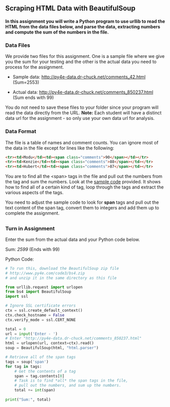 ## Scraping HTML Data with BeautifulSoup

#### In this assignment you will write a Python program to use **urllib** to read the HTML from the data files below, and parse the data, extracting numbers and compute the sum of the numbers in the file.

### Data Files

We provide two files for this assignment. One is a sample file where we give you the sum for your testing and the other is the actual data you need to process for the assignment.

- Sample data: http://py4e-data.dr-chuck.net/comments_42.html (Sum=2553)

- Actual data: http://py4e-data.dr-chuck.net/comments_850237.html (Sum ends with 99)

You do not need to save these files to your folder since your program will read the data directly from the URL. **Note:** Each student will have a distinct data url for the assignment - so only use your own data url for analysis. 

### Data Format

The file is a table of names and comment counts. You can ignore most of the data in the file except for lines like the following: 

```html
<tr><td>Modu</td><td><span class="comments">90</span></td></tr>
<tr><td>Kenzie</td><td><span class="comments">88</span></td></tr>
<tr><td>Hubert</td><td><span class="comments">87</span></td></tr>
```

You are to find all the &lt;span&gt; tags in the file and pull out the numbers from the tag and sum the numbers. Look at the [sample code](https://www.py4e.com/code3/urllink2.py) provided. It shows how to find all of a certain kind of tag, loop through the tags and extract the various aspects of the tags. 

You need to adjust the sample code to look for **span** tags and pull out the text content of the span tag, convert them to integers and add them up to complete the assignment.  

## 

### Turn in Assignment 

Enter the sum from the actual data and your Python code below.

Sum: *2599* (Ends with 99)

Python Code:

```python
# To run this, download the BeautifulSoup zip file
# http://www.py4e.com/code3/bs4.zip
# and unzip it in the same directory as this file

from urllib.request import urlopen
from bs4 import BeautifulSoup
import ssl

# Ignore SSL certificate errors
ctx = ssl.create_default_context()
ctx.check_hostname = False
ctx.verify_mode = ssl.CERT_NONE

total = 0
url = input('Enter - ')
# Enter "http://py4e-data.dr-chuck.net/comments_850237.html"
html = urlopen(url, context=ctx).read()
soup = BeautifulSoup(html, "html.parser")

# Retrieve all of the span tags
tags = soup('span')
for tag in tags:
    # Get the contents of a tag
    span = tag.contents[0]
    # Task is to find *all* the span tags in the file,
    # pull out the numbers, and sum up the numbers.
    total += int(span)
    
print("Sum:", total)
```